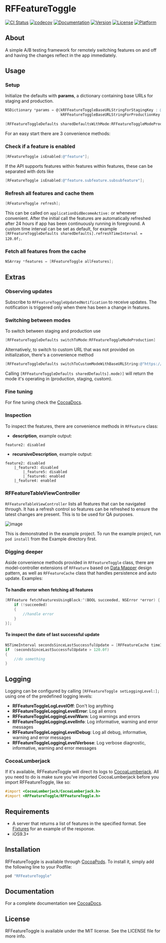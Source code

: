 # RFFeatureToggle

[![CI Status](http://img.shields.io/travis/raumfeld/RFFeatureToggle.svg?style=flat)](https://travis-ci.org/raumfeld/RFFeatureToggle)
[![codecov](https://codecov.io/gh/raumfeld/RFFeatureToggle/branch/master/graph/badge.svg)](https://codecov.io/gh/raumfeld/RFFeatureToggle)
[![Documentation](https://img.shields.io/cocoapods/metrics/doc-percent/RFSVG.svg)](http://cocoadocs.org/docsets/RFSVG)
[![Version](https://img.shields.io/cocoapods/v/RFFeatureToggle.svg?style=flat)](http://cocoapods.org/pods/RFFeatureToggle)
[![License](https://img.shields.io/cocoapods/l/RFFeatureToggle.svg?style=flat)](http://cocoapods.org/pods/RFFeatureToggle)
[![Platform](https://img.shields.io/cocoapods/p/RFFeatureToggle.svg?style=flat)](http://cocoapods.org/pods/RFFeatureToggle)

## About

A simple A/B testing framework for remotely switching features on and off and having the changes reflect in the app immediately.

## Usage

### Setup

Initialize the defaults with **params**, a dictionary containing base URLs for staging and production.

```objective-c
NSDictionary *params = @{kRFFeatureToggleBaseURLStringForStagingKey : @"https://staging/",
						 kRFFeatureToggleBaseURLStringForProductionKey : @"https://production/"};
                             
[RFFeatureToggleDefaults sharedDefaultsWithMode:RFFeatureToggleModeProduction params:params];
```

For an easy start there are 3 convenience methods:

### Check if a feature is enabled

```objective-c
[RFeatureToggle isEnabled:@"feature"];
```

If the API supports features within features within features, these can be separated with dots like

```objective-c
[RFeatureToggle isEnabled:@"feature.subfeature.subsubfeature"];
```

### Refresh all features and cache them

```objective-c
[RFeatureToggle refresh];
```

This can be called on `applicationDidBecomeActive:` or whenever convenient. After the initial call the features are automatically refreshed after 24 hours if app has been continuously running in foreground. A custom time interval can be set as default, for example `[RFFeatureToggleDefaults sharedDefaults].refreshTimeInterval = 120.0f;`.

### Fetch all features from the cache

```objective-c
NSArray *features = [RFeatureToggle allFeatures];
```

## Extras

### Observing updates

Subscribe to `RFFeatureToggleUpdatedNotification` to receive updates. The notification is triggered only when there has been a change in features.

### Switching between modes

To switch between staging and production use

```objective-c
[RFFeatureToggleDefaults switchToMode:RFFeatureToggleModeProduction]
```

Alternatively, to switch to custom URL that was not provided on initialization, there's a convenience method

```objective-c
[RFFeatureToggleDefaults switchToCustomModeWithBaseURLString:@"https://testURL"]
```

Calling `[RFFeatureToggleDefaults sharedDefaults].mode)]` will return the mode it's operating in (production, staging, custom).

### Fine tuning
For fine tuning check the [CocoaDocs](http://cocoadocs.org/docsets/RFFeatureToggle). 

### Inspection
To inspect the features, there are convenience methods in `RFFeature` class:

* **description**, example output:

```
feature2: disabled
```

* **recursiveDescription**, example output:

```
feature2: disabled	
	|_feature3: disabled		
		|_feature5: disabled
		|_feature6: enabled
	|_feature4: enabled
```

### RFFeatureTableViewController

`RFFeatureTableViewController` lists all features that can be navigated through. It has a refresh control so features can be refreshed to ensure the latest changes are present. This is to be used for QA purposes.

![image](Docs/RFFeatureTableViewController.gif)

This is demonstrated in the example project. To run the example project, run `pod install` from the Example directory first.

### Digging deeper

Aside convenience methods provided in `RFFeatureToggle` class, there are model-controller extensions of `RFFeature` based on [Data Mapper](http://martinfowler.com/eaaCatalog/dataMapper.html) design pattern, as well as `RFFeatureCache` class that handles persistence and auto update. Examples:

#### To handle error when fetching all features

```objective-c
[RFFeature fetchFeaturesUsingBlock:^(BOOL succeeded, NSError *error) {
	if (!succeeded)
	{
		//handle error
	}
}];
```

#### To inspect the date of last successful update

```objective-c
NSTimeInterval secondsSinceLastSuccessfulUpdate = [RFFeatureCache timeIntervalSinceLastSuccessfulUpdate];
if	(secondsSinceLastSuccessfulUpdate > 120.0f)
{
	//do something
}
```
## Logging

Logging can be configured by calling `[RFFeatureToggle setLoggingLevel:];` using one of the predefined logging levels:

- **RFFeatureToggleLogLevelOff**: Don't log anything
- **RFFeatureToggleLoggingLevelError**: Log all errors
- **RFFeatureToggleLoggingLevelWarn**: Log warnings and errors
- **RFFeatureToggleLoggingLevelInfo**: Log informative, warning and error messages
- **RFFeatureToggleLoggingLevelDebug**: Log all debug, informative, warning and error messages
- **RFFeatureToggleLoggingLevelVerbose**: Log verbose diagnostic, informative, warning and error messages

### CocoaLumberjack

If it's available, RFFeatureToggle will direct its logs to [CocoaLumberjack](https://github.com/CocoaLumberjack/CocoaLumberjack). All you need to do is make sure you've imported CocoaLumberjack before you import RFFeatureToggle, like so:

```objective-c
#import <CocoaLumberjack/CocoaLumberjack.h>
#import <RFFeatureToggle/RFFeatureToggle.h>
```

## Requirements

* A server that returns a list of features in the specified format. See [Fixtures](Example/Tests/Fixtures) for an example of the response.
* iOS9.3+

## Installation

RFFeatureToggle is available through [CocoaPods](http://cocoapods.org). To install
it, simply add the following line to your Podfile:

```ruby
pod "RFFeatureToggle"
```

## Documentation

For a complete documentation see [CocoaDocs](http://cocoadocs.org/docsets/RFFeatureToggle).

## License

RFFeatureToggle is available under the MIT license. See the LICENSE file for more info.
